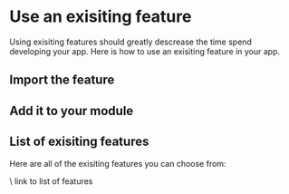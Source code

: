 # Use an exisiting feature 

Using exisiting features should greatly descrease the time spend developing your app. Here is how to use an exisiting feature in your app. 

## Import the feature 

## Add it to your module 

## List of exisiting features 

Here are all of the exisiting features you can choose from: 

\\ link to list of features 